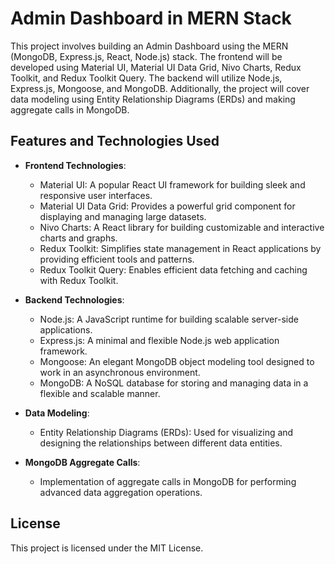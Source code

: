 # Admin Dashboard in MERN Stack

This project involves building an Admin Dashboard using the MERN (MongoDB, Express.js, React, Node.js) stack. The frontend will be developed using Material UI, Material UI Data Grid, Nivo Charts, Redux Toolkit, and Redux Toolkit Query. The backend will utilize Node.js, Express.js, Mongoose, and MongoDB. Additionally, the project will cover data modeling using Entity Relationship Diagrams (ERDs) and making aggregate calls in MongoDB.

## Features and Technologies Used

- **Frontend Technologies**:
  - Material UI: A popular React UI framework for building sleek and responsive user interfaces.
  - Material UI Data Grid: Provides a powerful grid component for displaying and managing large datasets.
  - Nivo Charts: A React library for building customizable and interactive charts and graphs.
  - Redux Toolkit: Simplifies state management in React applications by providing efficient tools and patterns.
  - Redux Toolkit Query: Enables efficient data fetching and caching with Redux Toolkit.

- **Backend Technologies**:
  - Node.js: A JavaScript runtime for building scalable server-side applications.
  - Express.js: A minimal and flexible Node.js web application framework.
  - Mongoose: An elegant MongoDB object modeling tool designed to work in an asynchronous environment.
  - MongoDB: A NoSQL database for storing and managing data in a flexible and scalable manner.

- **Data Modeling**:
  - Entity Relationship Diagrams (ERDs): Used for visualizing and designing the relationships between different data entities.

- **MongoDB Aggregate Calls**:
  - Implementation of aggregate calls in MongoDB for performing advanced data aggregation operations.

## License
This project is licensed under the MIT License.
